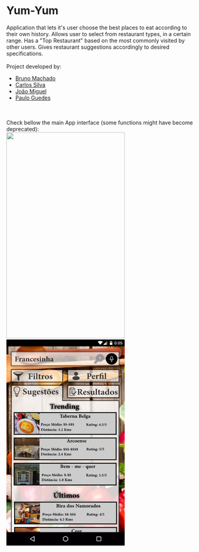 # Yum-Yum
Application that lets it's user choose the best places to eat according to their own history. Allows user to select from restaurant types, in a certain range. Has a "Top Restaurant" based on the most commonly visited by other users.
Gives restaurant suggestions accordingly to desired specifications.
<br>
<br>
Project developed by:
  - [Bruno Machado](https://github.com/Axebutcher)
  - [Carlos Silva](https://carsilva.github.io/)
  - [João Miguel](http://jrsmiguel.me/)
  - [Paulo Guedes](https://github.com/Oluap18)
<br>
<br>
Check bellow the main App interface (some functions might have become deprecated):
<br>  
  
<img src="https://github.com/CaptainJRoy/Yum-Yum/blob/master/Mockups/Result/menu-arranque.png" data-canonical-src="https://github.com/CaptainJRoy/Yum-Yum/blob/master/Mockups/Result/menu-arranque.png" width="310" height="540" />
<img src="https://github.com/CaptainJRoy/Yum-Yum/blob/master/Mockups/Result/menu-principal-sugestoes.png" data-canonical-src="https://github.com/CaptainJRoy/Yum-Yum/blob/master/Mockups/Result/menu-principal-sugestoes.png" width="310" height="540" />


